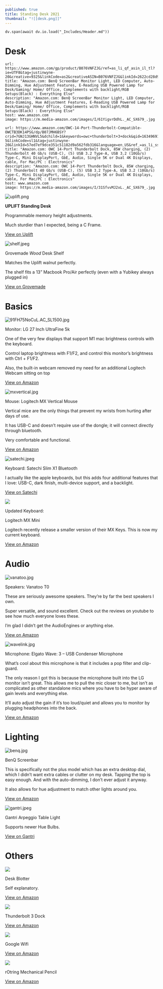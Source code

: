 ```yaml
---
published: true
title: Standing Desk 2021
thumbnail: "![[desk.png]]"
---
```

```dataviewjs
dv.span(await dv.io.load("_Includes/Header.md"))
```

# Desk


```cardlink
url: https://www.amazon.com/gp/product/B076VNFZJG/ref=as_li_qf_asin_il_tl?ie=UTF8&tag=justinwyne-20&creative=9325&linkCode=as2&creativeASIN=B076VNFZJG&linkId=2622cd28d99b9fd59889dccc0e2dc1b3
title: "Amazon.com: BenQ ScreenBar Monitor Light, LED Computer, Auto-Dimming, Hue Adjustment Features, E-Reading USB Powered Lamp for Desk/Gaming/ Home/ Office, Complements with backlight/RGB Setups(Black) : Everything Else"
description: "Amazon.com: BenQ ScreenBar Monitor Light, LED Computer, Auto-Dimming, Hue Adjustment Features, E-Reading USB Powered Lamp for Desk/Gaming/ Home/ Office, Complements with backlight/RGB Setups(Black) : Everything Else"
host: www.amazon.com
image: https://m.media-amazon.com/images/I/61YigvrDdhL._AC_SX679_.jpg
```

```cardlink
url: https://www.amazon.com/OWC-14-Port-Thunderbolt-Compatible-OWCTB3DK14PSG/dp/B07JMH6BSY?crid=7GNJ13GHNVL5&dchild=1&keywords=owc+thunderbolt+3+dock&qid=1634969118&sprefix=owcthunderbolt+3+dock,aps,135&sr=8-5&linkCode=sl1&tag=justinwyne-20&linkId=57ed7ef9dce351c51182d9a562fdb316&language=en_US&ref_=as_li_ss_tl
title: "Amazon.com: OWC 14-Port Thunderbolt Dock, 85W charging, (2) Thunderbolt 40 Gb/s (USB-C), (5) USB 3.2 Type-A, USB 3.2 (10Gb/s) Type-C, Mini DisplayPort, GbE, Audio, Single 5K or Dual 4K Displays, cable, For Mac/PC : Electronics"
description: "Amazon.com: OWC 14-Port Thunderbolt Dock, 85W charging, (2) Thunderbolt 40 Gb/s (USB-C), (5) USB 3.2 Type-A, USB 3.2 (10Gb/s) Type-C, Mini DisplayPort, GbE, Audio, Single 5K or Dual 4K Displays, cable, For Mac/PC : Electronics"
host: www.amazon.com
image: https://m.media-amazon.com/images/I/31SfvvMJ2xL._AC_SX679_.jpg
```


![uplift.png](https://images.squarespace-cdn.com/content/v1/5a8687cad74cff1e0c22bf3b/1634173318233-1JMURI7G72BPEI25BWED/uplift.png)

**UPLIFT Standing Desk**

Programmable memory height adjustments.

Much sturdier than I expected, being a C Frame.

[View on Uplift](https://www.upliftdesk.com/uplift-v2-standing-desk-v2-or-v2-commercial/?product_config=4865-4655-4852-3941-5854-8704)

![shelf.jpeg](https://images.squarespace-cdn.com/content/v1/5a8687cad74cff1e0c22bf3b/1634173263318-9N9JFI70DSVZUL7IS8HX/shelf.jpeg)

Grovemade _Wood_ Desk Shelf

Matches the Uplift walnut perfectly.

The shelf fits a 13” Macbook Pro/Air perfectly (even with a Yubikey always plugged in)

[View on Grovemade](https://grovemade.com/product/wood-desk-shelf/?initial=342)

# Basics

![91FH75NoCuL._AC_SL1500_.jpg](https://images.squarespace-cdn.com/content/v1/5a8687cad74cff1e0c22bf3b/1634170250281-7MQHB3E3C4D7ER8WSUG5/91FH75NoCuL._AC_SL1500_.jpg)

Monitor: LG 27 Inch UltraFine 5k

One of the very few displays that support M1 mac brightness controls with the keyboard.

Control laptop brightness with F1/F2, and control this monitor’s brightness with Ctrl + F1/F2.

Also, the built-in webcam removed my need for an additional Logitech Webcam sitting on top

[View on Amazon](https://amzn.to/3FGd2vP)

![mxvertical.jpg](https://images.squarespace-cdn.com/content/v1/5a8687cad74cff1e0c22bf3b/1634169444881-R6S30S3GSDO54307450U/mxvertical.jpg)

Mouse: Logitech MX Vertical Mouse

Vertical mice are the only things that prevent my wrists from hurting after days of use.

It has USB-C and doesn’t require use of the dongle; it will connect directly through bluetooth.

Very comfortable and functional.

[View on Amazon](https://amzn.to/3mPGpTI)

![satechi.jpeg](https://images.squarespace-cdn.com/content/v1/5a8687cad74cff1e0c22bf3b/1634171846401-NU5TTNS3V2V86TTJB8X1/satechi.jpeg)

Keyboard: Satechi Slim X1 Bluetooth

I actually like the apple keyboards, but this adds four additional features that I love: USB-C, dark finish, multi-device support, and a backlight.

[View on Satechi](https://satechi.net/products/slim-x1-bluetooth-backlit-keyboard?variant=33573650071640)

![](https://images.squarespace-cdn.com/content/v1/5a8687cad74cff1e0c22bf3b/a5e08afc-7dfc-4c1e-901a-4efea2d77a98/mxmini.jpg)

Updated Keyboard:

  
Logitech MX Mini

Logitech recently release a smaller version of their MX Keys. This is now my current keyboard.

[View on Amazon](https://amzn.to/3glexnt)

# Audio

![vanatoo.jpg](https://images.squarespace-cdn.com/content/v1/5a8687cad74cff1e0c22bf3b/1634170826035-T9WXPX6AOUIVUYNTTYAH/vanatoo.jpg)

Speakers: Vanatoo T0

These are seriously awesome speakers. They’re by far the best speakers I own.

Super versatile, and sound excellent. Check out the reviews on youtube to see how much everyone loves these.

I’m glad I didn’t get the AudioEngines or anything else.

[View on Amazon](https://amzn.to/3oULzAu)

![wavelink.jpg](https://images.squarespace-cdn.com/content/v1/5a8687cad74cff1e0c22bf3b/1634171012560-8G0TFZBLKL9NEOHSBV8D/wavelink.jpg)

Microphone: Elgato Wave: 3 – USB Condenser Microphone

What’s cool about this microphone is that it includes a pop filter and clip-guard.

The only reason I got this is because the microphone built into the LG monitor isn’t great. This allows me to pull the mic closer to me, but isn’t as complicated as other standalone mics where you have to be hyper aware of gain levels and everything else.

It’ll auto adjust the gain if it’s too loud/quiet and allows you to monitor by plugging headphones into the back.

[View on Amazon](https://amzn.to/3lC3QQP)

# Lighting

![benq.jpg](https://images.squarespace-cdn.com/content/v1/5a8687cad74cff1e0c22bf3b/1634171727526-22ZSAS1AKW3F57QW04JS/benq.jpg)

BenQ Screenbar

This is specifically not the plus model which has an extra desktop dial, which I didn’t want extra cables or clutter on my desk. Tapping the top is easy enough. And with the auto-dimming, I don’t ever adjust it anyway.

It also allows for hue adjustment to match other lights around you.

[View on Amazon](https://amzn.to/3AInkrk)

![gantri.jpeg](https://images.squarespace-cdn.com/content/v1/5a8687cad74cff1e0c22bf3b/1634171611775-E0CQ8S5ZZQCEJBCPJ6K5/gantri.jpeg)

Gantri Arpeggio Table Light

Supports newer Hue Bulbs.

[View on Gantri](https://www.gantri.com/products/20593/arpeggio-table-light-by-studio-elk/10082-sm-carbon)

# Others

![](https://images.squarespace-cdn.com/content/v1/5a8687cad74cff1e0c22bf3b/7c51d4d5-98fe-41f2-b29e-ff893116b089/nekmit.jpg)

Desk Blotter

Self explanatory.

[View on Amazon](https://amzn.to/2ZpFOAh)

![](https://images.squarespace-cdn.com/content/v1/5a8687cad74cff1e0c22bf3b/2ee23967-6670-454b-bbae-ab4b3bd832c9/tb3.jpg)

Thunderbolt 3 Dock

[View on Amazon](https://amzn.to/3E5eCpe)

![](https://images.squarespace-cdn.com/content/v1/5a8687cad74cff1e0c22bf3b/fb96b117-5e70-43eb-b39f-3ff153e35779/gwifi.jpg)

Google Wifi

[View on Amazon](https://amzn.to/3jqK5KQ)

![](https://images.squarespace-cdn.com/content/v1/5a8687cad74cff1e0c22bf3b/cb128867-f106-4d61-b826-366f8b0c1390/mpencil.jpg)

rOtring Mechanical Pencil

[View on Amazon](https://amzn.to/3Bc9spr)